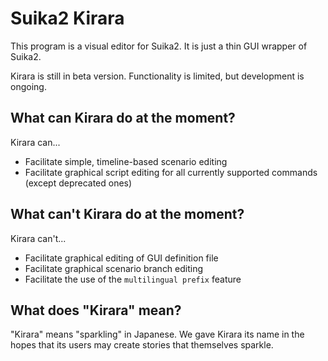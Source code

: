 Suika2 Kirara
=============
This program is a visual editor for Suika2.
It is just a thin GUI wrapper of Suika2.

Kirara is still in beta version.
Functionality is limited, but development is ongoing.

## What can Kirara do at the moment?
Kirara can...
* Facilitate simple, timeline-based scenario editing
* Facilitate graphical script editing for all currently supported commands (except deprecated ones)

## What can't Kirara do at the moment?
Kirara can't...
* Facilitate graphical editing of GUI definition file
* Facilitate graphical scenario branch editing
* Facilitate the use of the `multilingual prefix` feature

## What does "Kirara" mean?
"Kirara" means "sparkling" in Japanese.
We gave Kirara its name in the hopes that its users may create stories that themselves sparkle.
